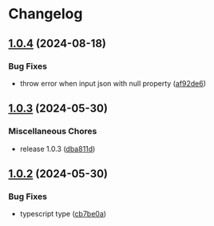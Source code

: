 # Changelog

## [1.0.4](https://github.com/keq-request/swagger-fix/compare/v1.0.3...v1.0.4) (2024-08-18)


### Bug Fixes

* throw error when input json with null property ([af92de6](https://github.com/keq-request/swagger-fix/commit/af92de6e8a965e4467b2a95fcdb14f1651dcb578))

## [1.0.3](https://github.com/keq-request/swagger-fix/compare/v1.0.2...v1.0.3) (2024-05-30)


### Miscellaneous Chores

* release 1.0.3 ([dba811d](https://github.com/keq-request/swagger-fix/commit/dba811d0b49f96c2e948daa348eed1e1bc97ef77))

## [1.0.2](https://github.com/keq-request/swagger-fix/compare/v1.0.1...v1.0.2) (2024-05-30)


### Bug Fixes

* typescript type ([cb7be0a](https://github.com/keq-request/swagger-fix/commit/cb7be0a955cb7a35ad0cc9ed58a3ec86ee119b90))
